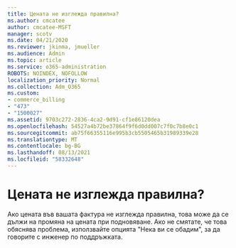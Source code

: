 ```yaml
---
title: Цената не изглежда правилна?
ms.author: cmcatee
author: cmcatee-MSFT
manager: scotv
ms.date: 04/21/2020
ms.reviewer: jkinma, jmueller
ms.audience: Admin
ms.topic: article
ms.service: o365-administration
ROBOTS: NOINDEX, NOFOLLOW
localization_priority: Normal
ms.collection: Adm_O365
ms.custom:
- commerce_billing
- "473"
- "1500027"
ms.assetid: 9703c272-2836-4ca2-9d91-cf1e86120dea
ms.openlocfilehash: 54527a4b72be37864f9f6d0dd007c7f0c7b8e0c1
ms.sourcegitcommit: ab75f66355116e995b3cb5505465b31989339e28
ms.translationtype: MT
ms.contentlocale: bg-BG
ms.lasthandoff: 08/13/2021
ms.locfileid: "58332648"
---
```

# <a name="price-doesnt-look-correct"></a>Цената не изглежда правилна?

Ако цената във вашата фактура не изглежда правилна, това може да се дължи на промяна на цената при подновяване. Ако не смятате, че това обяснява проблема, използвайте опцията "Нека ви се обадим", за да говорите с инженер по поддръжката.